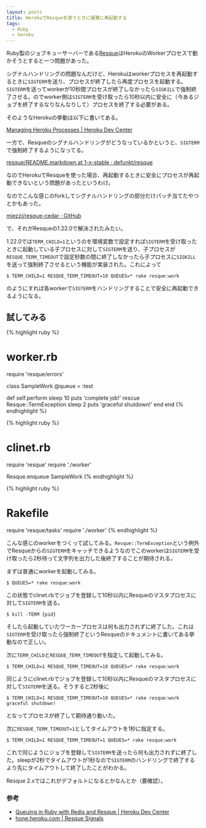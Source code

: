 ```yaml
---
layout: posts
title: HerokuでResqueを使うときに優雅に再起動する
tags:
  - Ruby
  - heroku
---
```


Ruby製のジョブキューサーバーである[Resque](https://github.com/defunkt/resque)はHerokuのWorkerプロセスで動かそうとすると一つ問題があった。

シグナルハンドリングの問題なんだけど、Herokuはworkerプロセスを再起動するときに`SIGTERM`を送り、プロセスが終了したら再度プロセスを起動する。`SIGTERM`を送ってworkerが10秒間プロセスが終了しなかったら`SIGKILL`で強制終了させる。のでworker側は`SIGTERM`を受け取ったら10秒以内に安全に（今あるジョブを終了するなりなんなりして）プロセスを終了する必要がある。

そのようなHerokuの挙動は以下に書いてある。

[Managing Heroku Processes \| Heroku Dev Center](https://devcenter.heroku.com/articles/ps#graceful-shutdown-with-sigterm)

一方で、Resqueのシグナルハンドリングがどうなっているかというと、`SIGTERM`で強制終了するようになってる。

[resque/README.markdown at 1-x-stable · defunkt/resque](https://github.com/defunkt/resque/blob/1-x-stable/README.markdown#signals)

なのでHerokuでResqueを使った場合、再起動するときに安全にプロセスが再起動できないという問題があったというわけ。

なのでこんな感じのforkしてシグナルハンドリングの部分だけパッチ当てたやつとかもあった。

[mjezzi/resque-cedar · GitHub](https://github.com/mjezzi/resque-cedar)

で、それがResqueの1.22.0で解決されたみたい。

1.22.0では`TERM_CHILD=1`というのを環境変数で設定すれば`SIGTERM`を受け取ったときに起動している子プロセスに対して`SIGTERM`を送り、子プロセスが`RESQUE_TERM_TIMEOUT`で設定秒数の間に終了しなかったら子プロセスに`SIGKILL`を送って強制終了させるという機能が実装された。これによって

    $ TERM_CHILD=1 RESQUE_TERM_TIMEOUT=10 QUEUES=* rake resque:work

のようにすれば各workerで`SIGTERM`をハンドリングすることで安全に再起動できるようになる。

## 試してみる

{% highlight ruby %}
# worker.rb

require 'resque/errors'

class SampleWork
  @queue = :test

  def self.perform
    sleep 10
    puts 'complete job!'
  rescue Resque::TermException
    sleep 2
    puts 'graceful shutdown!'
  end
end
{% endhighlight %}

{% highlight ruby %}
# clinet.rb

require 'resque'
require './worker'

Resque.enqueue SampleWork
{% endhighlight %}

{% highlight ruby %}
# Rakefile

require 'resque/tasks'
require './worker'
{% endhighlight %}

こんな感じのworkerをつくって試してみる。`Resque::TermException`という例外でResqueからの`SIGTERM`をキャッチできるようなのでこのworkerは`SIGTERM`を受け取ったら2秒待って文字列を出力した後終了することが期待される。

まずは普通にworkerを起動してみる。

    $ QUEUES=* rake resque:work                       

この状態でclinet.rbでジョブを登録して10秒以内にResqueのマスタプロセスに対して`SIGTERM`を送る。

    $ kill -TERM {pid}

そしたら起動していたワーカープロセスは何も出力されずに終了した。これは`SIGTERM`を受け取ったら強制終了というResqueのドキュメントに書いてある挙動なので正しい。

次に`TERM_CHILD`と`RESQUE_TERM_TIMEOUT`を指定して起動してみる。

    $ TERM_CHILD=1 RESQUE_TERM_TIMEOUT=10 QUEUES=* rake resque:work

同じようにclinet.rbでジョブを登録して10秒以内にResqueのマスタプロセスに対して`SIGTERM`を送る。そうすると2秒後に

    $ TERM_CHILD=1 RESQUE_TERM_TIMEOUT=10 QUEUES=* rake resque:work
    graceful shutdown!

となってプロセスが終了して期待通り動いた。

次に`RESQUE_TERM_TIMEOUT=1`としてタイムアウトを1秒に指定する。

    $ TERM_CHILD=1 RESQUE_TERM_TIMEOUT=1 QUEUES=* rake resque:work

これで同じようにジョブを登録して`SIGTERM`を送ったら何も出力されずに終了した。sleepが2秒でタイムアウトが1秒なので`SIGTERM`のハンドリングで終了するより先にタイムアウトして終了したことがわかる。

Resque 2.xではこれがデフォルトになるとかなんとか（要確認）。

### 参考

* [Queuing in Ruby with Redis and Resque \| Heroku Dev Center](https://devcenter.heroku.com/articles/queuing-ruby-resque)
* [hone.heroku.com \| Resque Signals](http://hone.heroku.com/resque/2012/08/21/resque-signals.html)
